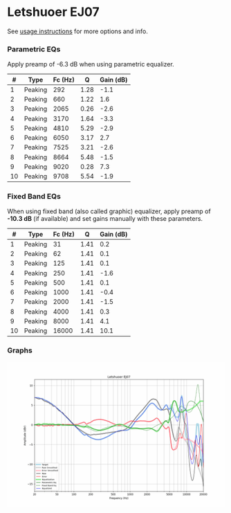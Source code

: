 # Letshuoer EJ07
See [usage instructions](https://github.com/jaakkopasanen/AutoEq#usage) for more options and info.

### Parametric EQs
Apply preamp of -6.3 dB when using parametric equalizer.

|   # | Type    |   Fc (Hz) |    Q |   Gain (dB) |
|-----|---------|-----------|------|-------------|
|   1 | Peaking |       292 | 1.28 |        -1.1 |
|   2 | Peaking |       660 | 1.22 |         1.6 |
|   3 | Peaking |      2065 | 0.26 |        -2.6 |
|   4 | Peaking |      3170 | 1.64 |        -3.3 |
|   5 | Peaking |      4810 | 5.29 |        -2.9 |
|   6 | Peaking |      6050 | 3.17 |         2.7 |
|   7 | Peaking |      7525 | 3.21 |        -2.6 |
|   8 | Peaking |      8664 | 5.48 |        -1.5 |
|   9 | Peaking |      9020 | 0.28 |         7.3 |
|  10 | Peaking |      9708 | 5.54 |        -1.9 |

### Fixed Band EQs
When using fixed band (also called graphic) equalizer, apply preamp of **-10.3 dB** (if available) and set gains manually with these parameters.

|   # | Type    |   Fc (Hz) |    Q |   Gain (dB) |
|-----|---------|-----------|------|-------------|
|   1 | Peaking |        31 | 1.41 |         0.2 |
|   2 | Peaking |        62 | 1.41 |         0.1 |
|   3 | Peaking |       125 | 1.41 |         0.1 |
|   4 | Peaking |       250 | 1.41 |        -1.6 |
|   5 | Peaking |       500 | 1.41 |         0.1 |
|   6 | Peaking |      1000 | 1.41 |        -0.4 |
|   7 | Peaking |      2000 | 1.41 |        -1.5 |
|   8 | Peaking |      4000 | 1.41 |         0.3 |
|   9 | Peaking |      8000 | 1.41 |         4.1 |
|  10 | Peaking |     16000 | 1.41 |        10.1 |

### Graphs
![](./Letshuoer%20EJ07.png)
